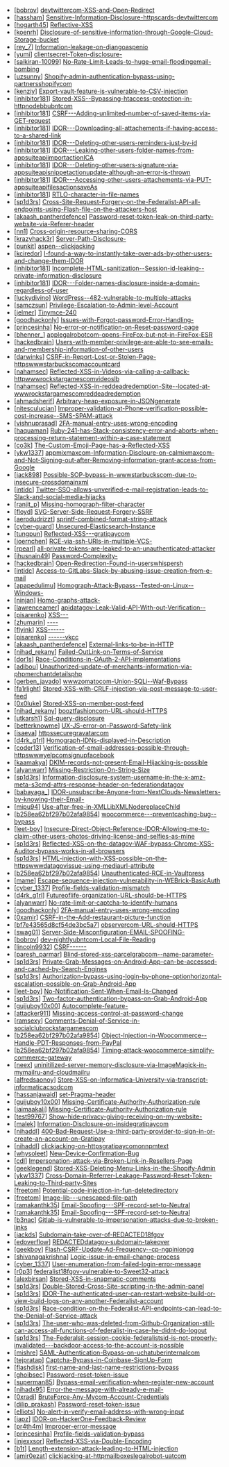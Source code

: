 * [[bobrov](https://hackerone.com/bobrov)] [devtwittercom-XSS-and-Open-Redirect](https://hackerone.com/reports/260744)
* [[hassham](https://hackerone.com/hassham)] [Sensitive-Information-Disclosure-httpscards-devtwittercom](https://hackerone.com/reports/268888)
* [[hogarth45](https://hackerone.com/hogarth45)] [Reflective-XSS](https://hackerone.com/reports/177943)
* [[koenrh](https://hackerone.com/koenrh)] [Disclosure-of-sensitive-information-through-Google-Cloud-Storage-bucket](https://hackerone.com/reports/176013)
* [[rey_7](https://hackerone.com/rey_7)] [Information-leakage-on-djangoaspenio](https://hackerone.com/reports/272982)
* [[yumi](https://hackerone.com/yumi)] [clientsecret-Token-disclosure-](https://hackerone.com/reports/272824)
* [[saikiran-10099](https://hackerone.com/saikiran-10099)] [No-Rate-Limit-Leads-to-huge-email-floodingemail-bombing](https://hackerone.com/reports/272596)
* [[uzsunny](https://hackerone.com/uzsunny)] [Shopify-admin-authentication-bypass-using-partnersshopifycom](https://hackerone.com/reports/270981)
* [[kenziy](https://hackerone.com/kenziy)] [Export-vault-feature-is-vulnerable-to-CSV-injection](https://hackerone.com/reports/272272)
* [[inhibitor181](https://hackerone.com/inhibitor181)] [Stored-XSS--Bypassing-htaccess-protection-in-httpnodebbubntcom](https://hackerone.com/reports/202354)
* [[inhibitor181](https://hackerone.com/inhibitor181)] [CSRF---Adding-unlimited-number-of-saved-items-via-GET-request](https://hackerone.com/reports/205953)
* [[inhibitor181](https://hackerone.com/inhibitor181)] [IDOR---Downloading-all-attachements-if-having-access-to-a-shared-link](https://hackerone.com/reports/194790)
* [[inhibitor181](https://hackerone.com/inhibitor181)] [IDOR---Deleting-other-users-reminders-just-by-id](https://hackerone.com/reports/198969)
* [[inhibitor181](https://hackerone.com/inhibitor181)] [IDOR---Leaking-other-users-folder-names-from-appsuiteapiimportactionICA](https://hackerone.com/reports/199281)
* [[inhibitor181](https://hackerone.com/inhibitor181)] [IDOR---Deleting-other-users-signature-via-appsuiteapisnippetactionupdate-although-an-error-is-thrown](https://hackerone.com/reports/199321)
* [[inhibitor181](https://hackerone.com/inhibitor181)] [IDOR---Accessing-other-users-attachements-via-PUT-appsuiteapifilesactionsaveAs](https://hackerone.com/reports/204984)
* [[inhibitor181](https://hackerone.com/inhibitor181)] [RTLO-character-in-file-names](https://hackerone.com/reports/210354)
* [[sp1d3rs](https://hackerone.com/sp1d3rs)] [Cross-Site-Request-Forgery-on-the-Federalist-API-all-endpoints-using-Flash-file-on-the-attackers-host](https://hackerone.com/reports/263662)
* [[akaash_pantherdefence](https://hackerone.com/akaash_pantherdefence)] [Password-reset-token-leak-on-third-party-website-via-Referer-header](https://hackerone.com/reports/272379)
* [[nn1](https://hackerone.com/nn1)] [Cross-origin-resource-sharing-CORS](https://hackerone.com/reports/272432)
* [[krazyhack3r](https://hackerone.com/krazyhack3r)] [Server-Path-Disclosure-](https://hackerone.com/reports/272426)
* [[punkit](https://hackerone.com/punkit)] [aspen--clickjacking](https://hackerone.com/reports/272387)
* [[kciredor](https://hackerone.com/kciredor)] [I-found-a-way-to-instantly-take-over-ads-by-other-users-and-change-them-IDOR](https://hackerone.com/reports/253929)
* [[inhibitor181](https://hackerone.com/inhibitor181)] [Incomplete-HTML-sanitization--Session-id-leaking--private-information-disclosure](https://hackerone.com/reports/200487)
* [[inhibitor181](https://hackerone.com/inhibitor181)] [IDOR---Folder-names-disclosure-inside-a-domain-regardless-of-user](https://hackerone.com/reports/194574)
* [[luckydivino](https://hackerone.com/luckydivino)] [WordPress--482-vulnerable-to-multiple-attacks](https://hackerone.com/reports/269705)
* [[samczsun](https://hackerone.com/samczsun)] [Privilege-Escalation-to-Admin-level-Account](https://hackerone.com/reports/261285)
* [[jelmer](https://hackerone.com/jelmer)] [Tinymce-240](https://hackerone.com/reports/262230)
* [[goodhackonly](https://hackerone.com/goodhackonly)] [Issues-with-Forgot-password-Error-Handling-](https://hackerone.com/reports/259400)
* [[princesinha](https://hackerone.com/princesinha)] [No-error-or-notification-on-Reset-password-page](https://hackerone.com/reports/255100)
* [[bhenner_](https://hackerone.com/bhenner_)] [applegalrobotcom-opens-FireFox-but-not-in-FireFox-ESR](https://hackerone.com/reports/255481)
* [[hackedbrain](https://hackerone.com/hackedbrain)] [Users-with-member-privilege-are-able-to-see-emails-and-membership-information-of-other-users](https://hackerone.com/reports/244781)
* [[darwinks](https://hackerone.com/darwinks)] [CSRF-in-Report-Lost-or-Stolen-Page-httpswwwstarbuckscomaccountcard](https://hackerone.com/reports/233099)
* [[nahamsec](https://hackerone.com/nahamsec)] [Reflected-XSS-in-Videos-via-calling-a-callback-httpwwwrockstargamescomvideoslb](https://hackerone.com/reports/151276)
* [[nahamsec](https://hackerone.com/nahamsec)] [Reflected-XSS-in-reddeadredemption-Site--located-at-wwwrockstargamescomreddeadredemption](https://hackerone.com/reports/149673)
* [[ahmadsherif](https://hackerone.com/ahmadsherif)] [Arbitrary-heap-exposure-in-JSONgenerate](https://hackerone.com/reports/209949)
* [[nitesculucian](https://hackerone.com/nitesculucian)] [Improper-validation-at-Phone-verification-possible-cost-increase--SMS-SPAM-attack](https://hackerone.com/reports/263010)
* [[vishnuprasad](https://hackerone.com/vishnuprasad)] [2FA-manual-entry-uses-wrong-encoding](https://hackerone.com/reports/260390)
* [[haquaman](https://hackerone.com/haquaman)] [Ruby-241-has-Stack-consistency-error-and-aborts-when-processing-return-statement-within-a-case-statement](https://hackerone.com/reports/247640)
* [[co3k](https://hackerone.com/co3k)] [The-Custom-Emoji-Page-has-a-Reflected-XSS](https://hackerone.com/reports/258198)
* [[ykw1337](https://hackerone.com/ykw1337)] [appmixmaxcom-Information-Discloure-on-calmixmaxcom-and-Not-Signing-out-after-Removing-information-grant-access-from-Google](https://hackerone.com/reports/262262)
* [[jack898](https://hackerone.com/jack898)] [Possible-SOP-bypass-in-wwwstarbuckscom-due-to-insecure-crossdomainxml](https://hackerone.com/reports/244504)
* [[intidc](https://hackerone.com/intidc)] [Twitter-SSO-allows-unverified-e-mail-registration-leads-to-Slack-and-social-media-hijacks](https://hackerone.com/reports/235139)
* [[ranjit_p](https://hackerone.com/ranjit_p)] [Missing-homograph-filter-character](https://hackerone.com/reports/268981)
* [[floyd](https://hackerone.com/floyd)] [SVG-Server-Side-Request-Forgery-SSRF](https://hackerone.com/reports/223203)
* [[aerodudrizzt](https://hackerone.com/aerodudrizzt)] [sprintf-combined-format-string-attack](https://hackerone.com/reports/212241)
* [[cyber-guard](https://hackerone.com/cyber-guard)] [Unsecured-Elasticsearch-Instance](https://hackerone.com/reports/267161)
* [[tungpun](https://hackerone.com/tungpun)] [Reflected-XSS---gratipaycom](https://hackerone.com/reports/262852)
* [[joernchen](https://hackerone.com/joernchen)] [RCE-via-ssh-URIs-in-multiple-VCS-](https://hackerone.com/reports/260005)
* [[rpearl](https://hackerone.com/rpearl)] [all-private-tokens-are-leaked-to-an-unauthenticated-attacker](https://hackerone.com/reports/268794)
* [[ihusnain49](https://hackerone.com/ihusnain49)] [Password-Complexity-](https://hackerone.com/reports/263728)
* [[hackedbrain](https://hackerone.com/hackedbrain)] [Open-Redirection-Found-in-userswhispersh](https://hackerone.com/reports/261592)
* [[intidc](https://hackerone.com/intidc)] [Access-to-GitLabs-Slack-by-abusing-issue-creation-from-e-mail](https://hackerone.com/reports/218230)
* [[apapedulimu](https://hackerone.com/apapedulimu)] [Homograph-Attack-Bypass--Tested-on-Linux--Windows-](https://hackerone.com/reports/268984)
* [[ninjan](https://hackerone.com/ninjan)] [Homo-graphs-attack-](https://hackerone.com/reports/268679)
* [[lawrenceamer](https://hackerone.com/lawrenceamer)] [apidatagov-Leak-Valid-API-With-out-Verification--](https://hackerone.com/reports/266449)
* [[pisarenko](https://hackerone.com/pisarenko)] [XSS---](https://hackerone.com/reports/262010)
* [[zhumarin](https://hackerone.com/zhumarin)] [----](https://hackerone.com/reports/219715)
* [[flyink](https://hackerone.com/flyink)] [XSS------](https://hackerone.com/reports/264445)
* [[pisarenko](https://hackerone.com/pisarenko)] [------vkcc](https://hackerone.com/reports/212046)
* [[akaash_pantherdefence](https://hackerone.com/akaash_pantherdefence)] [External-links-to-be-in-HTTP](https://hackerone.com/reports/269288)
* [[nihad_rekany](https://hackerone.com/nihad_rekany)] [Failed-OutLink-on-Terms-of-Service](https://hackerone.com/reports/268629)
* [[dor1s](https://hackerone.com/dor1s)] [Race-Conditions-in-OAuth-2-API-implementations](https://hackerone.com/reports/55140)
* [[adibou](https://hackerone.com/adibou)] [Unauthorized-update-of-merchants-information-via-phpmerchantdetailsphp](https://hackerone.com/reports/255651)
* [[gerben_javado](https://hackerone.com/gerben_javado)] [wwwzomatocom-Union-SQLi--Waf-Bypass](https://hackerone.com/reports/258582)
* [[fa1rlight](https://hackerone.com/fa1rlight)] [Stored-XSS-with-CRLF-injection-via-post-message-to-user-feed](https://hackerone.com/reports/263191)
* [[0x0luke](https://hackerone.com/0x0luke)] [Stored-XSS-on-member-post-feed](https://hackerone.com/reports/264002)
* [[nihad_rekany](https://hackerone.com/nihad_rekany)] [booztfashioncom-URL-should-HTTPS](https://hackerone.com/reports/268622)
* [[utkarsh1](https://hackerone.com/utkarsh1)] [Sql-query-disclosure](https://hackerone.com/reports/267922)
* [[betterknowme](https://hackerone.com/betterknowme)] [UX-JS-error-on-Password-Safety-link](https://hackerone.com/reports/260941)
* [[isaeva](https://hackerone.com/isaeva)] [httpssecuregravatarcom](https://hackerone.com/reports/260755)
* [[d4rk_g1rl](https://hackerone.com/d4rk_g1rl)] [Homograph-IDNs-displayed-in-Description](https://hackerone.com/reports/260938)
* [[coder13](https://hackerone.com/coder13)] [Verification-of-email-addresses-possible-through-httpswwwyelpcomsignupfacebook](https://hackerone.com/reports/194721)
* [[kaamakya](https://hackerone.com/kaamakya)] [DKIM-records-not-present-Email-Hijacking-is-possible](https://hackerone.com/reports/253926)
* [[alyanwarr](https://hackerone.com/alyanwarr)] [Missing-Restriction-On-String-Size](https://hackerone.com/reports/257376)
* [[sp1d3rs](https://hackerone.com/sp1d3rs)] [Information-disclosure-system-username-in-the-x-amz-meta-s3cmd-attrs-response-header-on-federationdatagov](https://hackerone.com/reports/262649)
* [[babayaga_](https://hackerone.com/babayaga_)] [IDOR-unsubscribe-Anyone-from-NextClouds-Newsletters-by-knowing-their-Email-](https://hackerone.com/reports/230328)
* [[mipu94](https://hackerone.com/mipu94)] [Use-after-free-in-XMLLibXMLNodereplaceChild](https://hackerone.com/reports/259390)
* [[b258ea62bf297b02afa9854](https://hackerone.com/b258ea62bf297b02afa9854)] [woocommerce---preventcaching-bug--bypass](https://hackerone.com/reports/241323)
* [[leet-boy](https://hackerone.com/leet-boy)] [Insecure-Direct-Object-Reference-IDOR-Allowing-me-to-claim-other-users-photos-driving-license-and-selfies-as-mine](https://hackerone.com/reports/268167)
* [[sp1d3rs](https://hackerone.com/sp1d3rs)] [Reflected-XSS-on-the-datagov-WAF-bypass-Chrome-XSS-Auditor-bypass-works-in-all-browsers](https://hackerone.com/reports/265528)
* [[sp1d3rs](https://hackerone.com/sp1d3rs)] [HTML-injection-with-XSS-possible-on-the-httpswwwdatagovissue-using-mediaurl-attribute](https://hackerone.com/reports/263226)
* [[b258ea62bf297b02afa9854](https://hackerone.com/b258ea62bf297b02afa9854)] [Unauthenticated-RCE-in-Vaultpress](https://hackerone.com/reports/236552)
* [[mame](https://hackerone.com/mame)] [Escape-sequence-injection-vulnerability-in-WEBrick-BasicAuth](https://hackerone.com/reports/223363)
* [[cyber_1337](https://hackerone.com/cyber_1337)] [Profile-fields-validation-mismatch](https://hackerone.com/reports/260316)
* [[d4rk_g1rl](https://hackerone.com/d4rk_g1rl)] [Futureoflife-organization-URL-should-be-HTTPS](https://hackerone.com/reports/260591)
* [[alyanwarr](https://hackerone.com/alyanwarr)] [No-rate-limit-or-captcha-to-identify-humans](https://hackerone.com/reports/257384)
* [[goodhackonly](https://hackerone.com/goodhackonly)] [2FA-manual-entry-uses-wrong-encoding](https://hackerone.com/reports/260491)
* [[0xamir](https://hackerone.com/0xamir)] [CSRF-in-the-Add-restaurant-picture-function](https://hackerone.com/reports/169699)
* [[bf7e43565d8cf54de3bc5a7](https://hackerone.com/bf7e43565d8cf54de3bc5a7)] [observercom-URL-should-HTTPS](https://hackerone.com/reports/260299)
* [[swag01](https://hackerone.com/swag01)] [Server-Side-Misconfiguration-EMAIL-SPOOFING-](https://hackerone.com/reports/263508)
* [[bobrov](https://hackerone.com/bobrov)] [dev-nightlyubntcom-Local-File-Reading](https://hackerone.com/reports/260420)
* [[lincoln9932](https://hackerone.com/lincoln9932)] [CSRF------](https://hackerone.com/reports/250386)
* [[paresh_parmar](https://hackerone.com/paresh_parmar)] [Blind-stored-xss-parcelgrabcom--name-parameter-](https://hackerone.com/reports/251224)
* [[sp1d3rs](https://hackerone.com/sp1d3rs)] [Private-Grab-Messages-on-Android-App-can-be-accessed-and-cached-by-Search-Engines](https://hackerone.com/reports/221558)
* [[sp1d3rs](https://hackerone.com/sp1d3rs)] [Authorization-bypass-using-login-by-phone-optionhorizontal-escalation-possible-on-Grab-Android-App](https://hackerone.com/reports/205000)
* [[leet-boy](https://hackerone.com/leet-boy)] [No-Notification-Sent-When-Email-Is-Changed](https://hackerone.com/reports/231738)
* [[sp1d3rs](https://hackerone.com/sp1d3rs)] [Two-factor-authentication-bypass-on-Grab-Android-App](https://hackerone.com/reports/202425)
* [[gujjuboy10x00](https://hackerone.com/gujjuboy10x00)] [Autocomplete-feature-](https://hackerone.com/reports/267356)
* [[attacker911](https://hackerone.com/attacker911)] [Missing-access-control-at-password-change](https://hackerone.com/reports/164648)
* [[ramsexy](https://hackerone.com/ramsexy)] [Comments-Denial-of-Service-in-socialclubrockstargamescom](https://hackerone.com/reports/214370)
* [[b258ea62bf297b02afa9854](https://hackerone.com/b258ea62bf297b02afa9854)] [Object-Injection-in-Woocommerce--Handle-PDT-Responses-from-PayPal](https://hackerone.com/reports/245228)
* [[b258ea62bf297b02afa9854](https://hackerone.com/b258ea62bf297b02afa9854)] [Timing-attack-woocommerce-simplify-commerce-gateway](https://hackerone.com/reports/239359)
* [[neex](https://hackerone.com/neex)] [uninitilized-server-memory-disclosure-via-ImageMagick-in-mymailru-and-cloudmailru](https://hackerone.com/reports/251732)
* [[alfredsaonoy](https://hackerone.com/alfredsaonoy)] [Store-XSS-on-Informatica-University-via-transcript-informaticacsodcom](https://hackerone.com/reports/219509)
* [[hassanjawaid](https://hackerone.com/hassanjawaid)] [set-Pragma-header](https://hackerone.com/reports/145206)
* [[gujjuboy10x00](https://hackerone.com/gujjuboy10x00)] [Missing-Certificate-Authority-Authorization-rule](https://hackerone.com/reports/260928)
* [[jaimaakali](https://hackerone.com/jaimaakali)] [Missing-Certificate-Authority-Authorization-rule](https://hackerone.com/reports/261706)
* [[test99767](https://hackerone.com/test99767)] [Show-hide-privacy-giving-receiving-on-my-website-](https://hackerone.com/reports/262088)
* [[malek](https://hackerone.com/malek)] [Information-Disclosure-on-insidegratipaycom](https://hackerone.com/reports/267213)
* [[nihaddl](https://hackerone.com/nihaddl)] [400-Bad-Request-Use-a-third-party-provider-to-sign-in-or-create-an-account-on-Gratipay](https://hackerone.com/reports/267212)
* [[nihaddl](https://hackerone.com/nihaddl)] [clickjacking-on-httpsgratipaycomonnpmtext](https://hackerone.com/reports/267189)
* [[whysoleet](https://hackerone.com/whysoleet)] [New-Device-Confirmation-Bug](https://hackerone.com/reports/266288)
* [[cdl](https://hackerone.com/cdl)] [Impersonation-attack-via-Broken-Link-in-Resellers-Page](https://hackerone.com/reports/266908)
* [[geeklegend](https://hackerone.com/geeklegend)] [Stored-XSS-Deleting-Menu-Links-in-the-Shopify-Admin](https://hackerone.com/reports/263876)
* [[ykw1337](https://hackerone.com/ykw1337)] [Cross-Domain-Referrer-Leakage-Password-Reset-Token-Leaking-to-Third-party-Sites](https://hackerone.com/reports/265740)
* [[freetom](https://hackerone.com/freetom)] [Potential-code-injection-in-fun-deletedirectory](https://hackerone.com/reports/250587)
* [[freetom](https://hackerone.com/freetom)] [Image-lib---unescaped-file-path](https://hackerone.com/reports/250273)
* [[ramakanthk35](https://hackerone.com/ramakanthk35)] [Email-Spoofing---SPF-record-set-to-Neutral](https://hackerone.com/reports/263736)
* [[ramakanthk35](https://hackerone.com/ramakanthk35)] [Email-Spoofing---SPF-record-set-to-Neutral](https://hackerone.com/reports/263733)
* [[b3nac](https://hackerone.com/b3nac)] [Gitlab-is-vulnerable-to-impersonation-attacks-due-to-broken-links](https://hackerone.com/reports/265696)
* [[jackds](https://hackerone.com/jackds)] [Subdomain-take-over-of-REDACTED18fgov](https://hackerone.com/reports/263542)
* [[edoverflow](https://hackerone.com/edoverflow)] [REDACTEDdatagov-subdomain-takeover](https://hackerone.com/reports/263902)
* [[geekboy](https://hackerone.com/geekboy)] [Flash-CSRF-Update-Ad-Frequency--cp-ngpiniongg](https://hackerone.com/reports/251918)
* [[shivanagakrishna](https://hackerone.com/shivanagakrishna)] [Logic-issue-in-email-change-process](https://hackerone.com/reports/266017)
* [[cyber_1337](https://hackerone.com/cyber_1337)] [User-enumeration-from-failed-login-error-message](https://hackerone.com/reports/257035)
* [[r0p3](https://hackerone.com/r0p3)] [federalist18fgov-vulnerable-to-Sweet32-attack](https://hackerone.com/reports/263553)
* [[alexbirsan](https://hackerone.com/alexbirsan)] [Stored-XSS-in-snapmatic-comments](https://hackerone.com/reports/231389)
* [[sp1d3rs](https://hackerone.com/sp1d3rs)] [Double-Stored-Cross-Site-scripting-in-the-admin-panel](https://hackerone.com/reports/245172)
* [[sp1d3rs](https://hackerone.com/sp1d3rs)] [IDOR-The-authenticated-user-can-restart-website-build-or-view-build-logs-on-any-another-Federalist-account](https://hackerone.com/reports/245872)
* [[sp1d3rs](https://hackerone.com/sp1d3rs)] [Race-condition-on-the-Federalist-API-endpoints-can-lead-to-the-Denial-of-Service-attack](https://hackerone.com/reports/249319)
* [[sp1d3rs](https://hackerone.com/sp1d3rs)] [The-user-who-was-deleted-from-Github-Organization-still-can-access-all-functions-of-federalist-in-case-he-didnt-do-logout](https://hackerone.com/reports/245833)
* [[sp1d3rs](https://hackerone.com/sp1d3rs)] [The-Federalsit-session-cookie-federalistsid-is-not-properly-invalidated---backdoor-access-to-the-account-is-possible](https://hackerone.com/reports/250688)
* [[mishre](https://hackerone.com/mishre)] [SAML-Authentication-Bypass-on-uchatuberinternalcom](https://hackerone.com/reports/223014)
* [[tejpratap](https://hackerone.com/tejpratap)] [Captcha-Bypass-in-Coinbase-SignUp-Form](https://hackerone.com/reports/246801)
* [[flashdisk](https://hackerone.com/flashdisk)] [first-name-and-last-name-restrictions-bypass](https://hackerone.com/reports/260468)
* [[ghoibsec](https://hackerone.com/ghoibsec)] [Password-reset-token-issue](https://hackerone.com/reports/265775)
* [[superman85](https://hackerone.com/superman85)] [Bypass-email-verification-when-register-new-account](https://hackerone.com/reports/265749)
* [[nihadx95](https://hackerone.com/nihadx95)] [Error-the-message-with-already-e-mail-](https://hackerone.com/reports/265441)
* [[0xradi](https://hackerone.com/0xradi)] [BruteForce-Any-Mycom-Account-Credentials](https://hackerone.com/reports/238041)
* [[dilip_prakash](https://hackerone.com/dilip_prakash)] [Password-reset-token-issue](https://hackerone.com/reports/253934)
* [[elliots](https://hackerone.com/elliots)] [No-alert-in-verify-email-address-with-wrong-input](https://hackerone.com/reports/265619)
* [[japz](https://hackerone.com/japz)] [IDOR-on-HackerOne-Feedback-Review](https://hackerone.com/reports/262661)
* [[pr4th4m](https://hackerone.com/pr4th4m)] [Improper-error-message](https://hackerone.com/reports/263681)
* [[princesinha](https://hackerone.com/princesinha)] [Profile-fields-validation-bypass](https://hackerone.com/reports/255474)
* [[injexxsor](https://hackerone.com/injexxsor)] [Reflected-XSS-via-Double-Encoding](https://hackerone.com/reports/246505)
* [[b1t](https://hackerone.com/b1t)] [Length-extension-attack-leading-to-HTML-injection](https://hackerone.com/reports/251572)
* [[amir0ezat](https://hackerone.com/amir0ezat)] [clickjacking-at-httpmailboxeslegalrobot-uatcom](https://hackerone.com/reports/165542)
